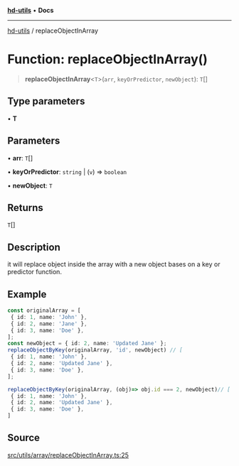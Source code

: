 [**hd-utils**](../README.md) • **Docs**

***

[hd-utils](../globals.md) / replaceObjectInArray

# Function: replaceObjectInArray()

> **replaceObjectInArray**\<`T`\>(`arr`, `keyOrPredictor`, `newObject`): `T`[]

## Type parameters

• **T**

## Parameters

• **arr**: `T`[]

• **keyOrPredictor**: `string` \| (`v`) => `boolean`

• **newObject**: `T`

## Returns

`T`[]

## Description

it will replace object inside the array with a new object bases on a key or predictor function.

## Example

```ts
const originalArray = [
 { id: 1, name: 'John' },
 { id: 2, name: 'Jane' },
 { id: 3, name: 'Doe' },
];
const newObject = { id: 2, name: 'Updated Jane' };
replaceObjectByKey(originalArray, 'id', newObject) // [
 { id: 1, name: 'John' },
 { id: 2, name: 'Updated Jane' },
 { id: 3, name: 'Doe' },
];

replaceObjectByKey(originalArray, (obj)=> obj.id === 2, newObject)// [
 { id: 1, name: 'John' },
 { id: 2, name: 'Updated Jane' },
 { id: 3, name: 'Doe' },
]
```

## Source

[src/utils/array/replaceObjectInArray.ts:25](https://github.com/AhmadHddad/h-utils/blob/5c76ff5de068cee019fc632d9da2e395721bb48f/src/utils/array/replaceObjectInArray.ts#L25)
